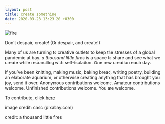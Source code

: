 ```yaml
---
layout: post
title: create something
date: 2020-03-23 13:23:20 +0300
---
```


![fire]({{site.baseurl}}/assets/img/campfire.jpg)

Don’t despair, create! (Or despair, and create!)

Many of us are turning to creative outlets to keep the stresses of a global pandemic at bay. *a thousand little fires* is a space to share and see what we create while reconciling with self-isolation. One new creation each day.

If you’ve been knitting, making music, baking bread, writing poetry, building an elaborate aquarium, or otherwise creating anything that has brought you joy, send it over. Anonymous contributions welcome. Amateur contributions welcome. Unfinished contributions welcome. You are welcome.

To contribute, click [here](https://littlefires.github.io/contribute/)

image credit: casc (pixabay.com)

credit: a thousand little fires
